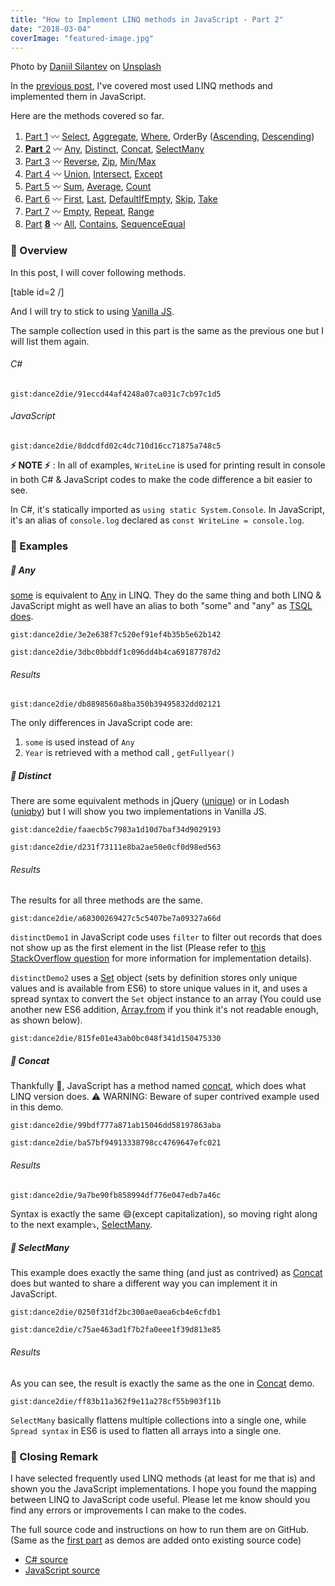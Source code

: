 ```yaml
---
title: "How to Implement LINQ methods in JavaScript - Part 2"
date: "2018-03-04"
coverImage: "featured-image.jpg"
---
```


Photo by [Daniil Silantev](https://unsplash.com/photos/ioYwosPYC0U?utm_source=unsplash&utm_medium=referral&utm_content=creditCopyText) on [Unsplash](https://unsplash.com/search/photos/mapping?utm_source=unsplash&utm_medium=referral&utm_content=creditCopyText)

In the [previous post](https://www.slightedgecoder.com/2018/02/24/approximate-equivalent-linq-methods-javascript/), I've covered most used LINQ methods and implemented them in JavaScript.

Here are the methods covered so far.

1. [Part 1](https://www.slightedgecoder.com/2018/02/24/approximate-equivalent-linq-methods-javascript/) 〰️ [Select](https://www.slightedgecoder.com/2018/02/24/approximate-equivalent-linq-methods-javascript/#select), [Aggregate](https://www.slightedgemate-equivalent-linq-methods-javascript/#aggregate), [Where](https://www.slightedgecoder.com/2018/02/24/approximate-equivalent-linq-methods-javascript/#where), OrderBy ([Ascending](https://www.slightedgecoder.com/2018/02/24/approximate-equivalent-linq-methods-javascript/#orderByAscending), [Descending](https://www.slightedgecoder.com/2018/02/24/approximate-equivalent-linq-methods-javascript/#orderByDescending))
2. [**Part** 2](https://www.slightedgecoder.com/2018/03/03/approximate-equivalent-linq-methods-javascript-part-2/) 〰️ [Any](https://www.slightedgecoder.com/2018/03/03/approximate-equivalent-linq-methods-javascript-part-2/#any), [Distinct](https://www.slightedgecoder.com/2018/03/03/approximate-equivalent-linq-methods-javascript-part-2/#distinct), [Concat](https://www.slightedgecoder.com/2018/03/03/approximate-equivalent-linq-methods-javascript-part-2/#concat), [SelectMany](https://www.slightedgecoder.com/2018/03/03/approximate-equivalent-linq-methods-javascript-part-2/#selectmany)
3. [Part 3](https://www.slightedgecoder.com/2018/03/10/an-approximate-equivalent-of-linq-methods-in-javascript-part-3/) 〰️ [Reverse](https://www.slightedgecoder.com/2018/03/10/an-approximate-equivalent-of-linq-methods-in-javascript-part-3/#reverse), [Zip](https://www.slightedgecoder.com/2018/03/10/an-approximate-equivalent-of-linq-methods-in-javascript-part-3/#zip), [Min/Max](https://www.slightedgecoder.com/2018/03/10/an-approximate-equivalent-of-linq-methods-in-javascript-part-3/#minmax)
4. [Part 4](https://www.slightedgecoder.com/2018/03/21/an-approximate-equivalent-of-linq-methods-in-javascript-part-4/) 〰️ [Union](https://www.slightedgecoder.com/2018/03/21/an-approximate-equivalent-of-linq-methods-in-javascript-part-4/#union), [Intersect](https://www.slightedgecoder.com/2018/03/21/an-approximate-equivalent-of-linq-methods-in-javascript-part-4/#intersect), [Except](https://www.slightedgecoder.com/2018/03/21/an-approximate-equivalent-of-linq-methods-in-javascript-part-4/#except)
5. [Part 5](https://www.slightedgecoder.com/2018/03/31/an-approximate-equivalent-of-linq-methods-in-javascript-part-5/) 〰️ [Sum](https://www.slightedgecoder.com/2018/03/31/an-approximate-equivalent-of-linq-methods-in-javascript-part-5/#sum), [Average](https://www.slightedgecoder.com/2018/03/31/an-approximate-equivalent-of-linq-methods-in-javascript-part-5/#average), [Count](https://www.slightedgecoder.com/2018/03/31/an-approximate-equivalent-of-linq-methods-in-javascript-part-5/#count)
6. [Part 6](https://www.slightedgecoder.com/2018/04/14/an-approximate-equivalent-of-linq-methods-in-javascript-part-6/) 〰️ [First](https://www.slightedgecoder.com/2018/04/14/an-approximate-equivalent-of-linq-methods-in-javascript-part-6/#first), [Last](https://www.slightedgecoder.com/2018/04/14/an-approximate-equivalent-of-linq-methods-in-javascript-part-6/#last), [DefaultIfEmpty](https://www.slightedgecoder.com/2018/04/14/an-approximate-equivalent-of-linq-methods-in-javascript-part-6/#defaultIfEmpty), [Skip](https://www.slightedgecoder.com/2018/04/14/an-approximate-equivalent-of-linq-methods-in-javascript-part-6/#skip), [Take](https://www.slightedgecoder.com/2018/04/14/an-approximate-equivalent-of-linq-methods-in-javascript-part-6/#take)
7. [Part 7](https://www.slightedgecoder.com/2018/04/21/an-approximate-equivalent-of-linq-methods-in-javascript-part-7/) 〰️ [Empty](https://www.slightedgecoder.com/2018/04/21/an-approximate-equivalent-of-linq-methods-in-javascript-part-7#empty), [Repeat](https://www.slightedgecoder.com/2018/04/21/an-approximate-equivalent-of-linq-methods-in-javascript-part-7#repeat), [Range](https://www.slightedgecoder.com/2018/04/21/an-approximate-equivalent-of-linq-methods-in-javascript-part-7#range)
8. [Pa](https://www.slightedgecoder.com/2018/04/28/how-to-implement-linq-methods-in-javascript-part-8/)[rt](https://www.slightedgecoder.com/2018/04/28/how-to-implement-linq-methods-in-javascript-part-8/) **[8](https://www.slightedgecoder.com/2018/04/28/how-to-implement-linq-methods-in-javascript-part-8/)** 〰️ [All](#all), [Contains](#contains), [SequenceEqual](#sequenceEqual)

### 🔴 Overview

In this post, I will cover following methods.

\[table id=2 /\]

And I will try to stick to using [Vanilla JS](https://stackoverflow.com/questions/20435653/what-is-vanillajs).

The sample collection used in this part is the same as the previous one but I will list them again.

###### C#

`gist:dance2die/91eccd44af4248a07ca031c7cb97c1d5`

###### JavaScript

`gist:dance2die/8ddcdfd02c4dc710d16cc71875a748c5`

**⚡ NOTE ⚡** : In all of examples, `WriteLine` is used for printing result in console in both C# & JavaScript codes to make the code difference a bit easier to see.

In C#, it's statically imported as `using static System.Console`. In JavaScript, it's an alias of `console.log` declared as `const WriteLine = console.log`.

### 🔴 Examples

##### 🔸 Any

[some](https://developer.mozilla.org/en-US/docs/Web/JavaScript/Reference/Global_Objects/Array/some) is equivalent to [Any](https://msdn.microsoft.com/en-us/library/system.linq.enumerable.any(v=vs.110).aspx) in LINQ. They do the same thing and both LINQ & JavaScript might as well have an alias to both "some" and "any" as [TSQL does](https://docs.microsoft.com/en-us/sql/t-sql/language-elements/some-any-transact-sql).

`gist:dance2die/3e2e638f7c520ef91ef4b35b5e62b142`

`gist:dance2die/3dbc0bbddf1c096dd4b4ca69187787d2`

###### Results

`gist:dance2die/db8898560a8ba350b39495832dd02121`

The only differences in JavaScript code are:

1. `some` is used instead of `Any`
2. `Year` is retrieved with a method call , `getFullyear()`

##### 🔸 Distinct

There are some equivalent methods in jQuery ([unique](https://api.jquery.com/jQuery.unique/)) or in Lodash ([uniqby](https://lodash.com/docs/4.17.5#uniqBy)) but I will show you two implementations in Vanilla JS.

`gist:dance2die/faaecb5c7983a1d10d7baf34d9029193`

`gist:dance2die/d231f73111e8ba2ae50e0cf0d98ed563`

###### Results

The results for all three methods are the same.

`gist:dance2die/a68300269427c5c5407be7a09327a66d`

`distinctDemo1` in JavaScript code uses `filter` to filter out records that does not show up as the first element in the list (Please refer to [this StackOverflow question](https://stackoverflow.com/a/14438954/4035) for more information for implementation details).

`distinctDemo2` uses a [Set](https://developer.mozilla.org/en-US/docs/Web/JavaScript/Reference/Global_Objects/Set) object (sets by definition stores only unique values and is available from ES6) to store unique values in it, and uses a spread syntax to convert the `Set` object instance to an array (You could use another new ES6 addition, [Array.from](https://developer.mozilla.org/en-US/docs/Web/JavaScript/Reference/Global_Objects/Array/from) if you think it's not readable enough, as shown below).

`gist:dance2die/815fe01e43ab0bc048f341d150475330`

##### 🔸 Concat

Thankfully 🙏, JavaScript has a method named [concat](https://developer.mozilla.org/en-US/docs/Web/JavaScript/Reference/Global_Objects/Array/concat), which does what LINQ version does. ⚠️ WARNING: Beware of super contrived example used in this demo.

`gist:dance2die/99bdf777a871ab15046dd58197863aba`

`gist:dance2die/ba57bf94913338798cc4769647efc021`

###### Results

`gist:dance2die/9a7be90fb858994df776e047edb7a46c`

Syntax is exactly the same 😄(except capitalization), so moving right along to the next example⤵️, [SelectMany](#selectmany).

##### 🔸 SelectMany

This example does exactly the same thing (and just as contrived) as [Concat](#concat) does but wanted to share a different way you can implement it in JavaScript.

`gist:dance2die/0250f31df2bc300ae0aea6cb4e6cfdb1`

`gist:dance2die/c75ae463ad1f7b2fa0eee1f39d813e85`

###### Results

As you can see, the result is exactly the same as the one in [Concat](#concat) demo.

`gist:dance2die/ff83b11a362f9e11a278cf55b903f11b`

`SelectMany` basically flattens multiple collections into a single one, while `Spread syntax` in ES6 is used to flatten all arrays into a single one.

### 🔴 Closing Remark

I have selected frequently used LINQ methods (at least for me that is) and shown you the JavaScript implementations. I hope you found the mapping between LINQ to JavaScript code useful. Please let me know should you find any errors or improvements I can make to the codes.

The full source code and instructions on how to run them are on GitHub. (Same as the [first part](https://www.slightedgecoder.com/2018/02/24/approximate-equivalent-linq-methods-javascript/) as demos are added onto existing source code)

- [C# source](https://github.com/dance2die/blog.LinqAndJavascript.CSharpDemo)
- [JavaScript source](https://github.com/dance2die/blog.LinqAndJavascript.JavascriptDemo)

